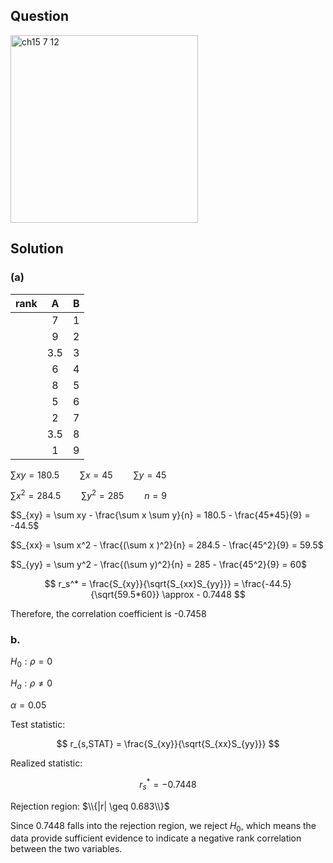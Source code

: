 ## Question
<img width="300" alt="ch15 7 12" src="https://github.com/user-attachments/assets/a403bdda-c14e-4d9c-8a3d-324408f91c1d" />


## Solution

### (a)
|rank| A | B |
|:--:|:-:|:-:|
|    | 7 | 1 |
|    | 9 | 2 |
|    |3.5| 3 |
|    | 6 | 4 |
|    | 8 | 5 | 
|    | 5 | 6 |
|    | 2 | 7 |
|    |3.5| 8 |
|    | 1 | 9 | 
  
$\sum xy = 180.5 \quad \quad \sum x = 45 \quad \quad \sum y = 45$  
  
$\sum x^2 = 284.5 \quad \quad \sum y^2 = 285 \quad \quad n = 9$  

$S_{xy} = \sum xy - \frac{\sum x \sum y}{n} = 180.5 - \frac{45*45}{9} = -44.5$  
  
$S_{xx} = \sum x^2 - \frac{(\sum x )^2}{n} = 284.5 - \frac{45^2}{9} = 59.5$  

$S_{yy} = \sum y^2 - \frac{(\sum y)^2}{n} = 285 - \frac{45^2}{9} = 60$ 

$$
r_s^* = \frac{S_{xy}}{\sqrt{S_{xx}S_{yy}}} = \frac{-44.5}{\sqrt{59.5*60}} \approx - 0.7448
$$

Therefore, the correlation coefficient is -0.7458

### b.

$H_0: \rho = 0$

$H_a: \rho \neq 0$

$\alpha = 0.05$

Test statistic:

$$
r_{s,STAT} = \frac{S_{xy}}{\sqrt{S_{xx}S_{yy}}}
$$

Realized statistic:

$$
r_s^* = - 0.7448
$$

Rejection region: $\\{|r| \geq 0.683\\}$

Since $0.7448$ falls into the rejection region, we reject $H_0$, which means the data provide sufficient evidence to indicate a negative rank correlation between the two variables.

